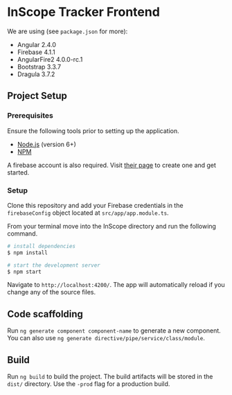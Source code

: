 # InScope Tracker Frontend

We are using (see `package.json` for more):

* Angular 2.4.0
* Firebase 4.1.1
* AngularFire2 4.0.0-rc.1
* Bootstrap 3.3.7
* Dragula 3.7.2

## Project Setup

### Prerequisites

Ensure the following tools prior to setting up the application.

* [Node.js](https://nodejs.org/) (version 6+)
* [NPM](https://www.npmjs.com/)

A firebase account is also required. Visit [their page](https://firebase.google.com/) to create one and get started.

### Setup

Clone this repository and add your Firebase credentials in the `firebaseConfig` object located at `src/app/app.module.ts`.

From your terminal move into the InScope directory and run the following command. 

```sh
# install dependencies
$ npm install

# start the development server
$ npm start
```

Navigate to `http://localhost:4200/`. The app will automatically reload if you change any of the source files.

## Code scaffolding

Run `ng generate component component-name` to generate a new component. You can also use `ng generate directive/pipe/service/class/module`.

## Build

Run `ng build` to build the project. The build artifacts will be stored in the `dist/` directory. Use the `-prod` flag for a production build.
